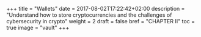 +++
title = "Wallets"
date = 2017-08-02T17:22:42+02:00
description = "Understand how to store cryptocurrencies and the challenges of cybersecurity in crypto"
weight = 2
draft = false
bref = "CHAPTER II"
toc = true
image = "vault"
+++
